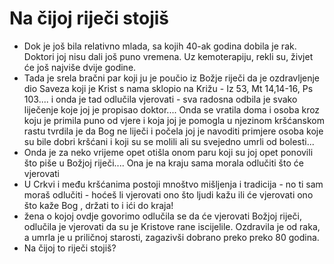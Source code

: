 # Na čijoj riječi stojiš 

<!-- [MessengerX Link](https://app.messengerx.com/en-US/watch/6mKT8WuXlrwtzT1EkTtItS/brightcoveVideo_6262104999001)  -->


- Dok je još bila relativno mlada, sa kojih 40-ak godina dobila je rak. Doktori joj nisu dali još puno vremena. Uz kemoterapiju, rekli su, živjet će još najviše dvije godine.
- Tada je srela bračni par koji ju je poučio iz Božje riječi da je ozdravljenje dio Saveza koji je Krist s nama sklopio na Križu - Iz 53, Mt 14,14-16, Ps 103.... i onda je tad odlučila vjerovati - sva radosna odbila je svako liječenje koje joj je propisao doktor.... Onda se vratila doma i osoba kroz koju je primila puno od vjere i koja joj je pomogla u njezinom kršćanskom rastu tvrdila je da Bog ne liječi i počela joj je navoditi primjere osoba koje su bile dobri kršćani i koji su se molili ali su svejedno umrli od bolesti...
- Onda je za neko vrijeme opet otišla onom paru koji su joj opet ponovili što piše u Božjoj riječi.... Ona je na kraju sama morala odlučiti što će vjerovati
- U Crkvi i među kršćanima postoji mnoštvo mišljenja i tradicija - no ti sam moraš odlučiti - hoćeš li vjerovati ono što ljudi kažu ili će vjerovati ono što kaže Bog , držati  to i ići do kraja!
- žena o kojoj ovdje govorimo odlučila se da će vjerovati Božjoj riječi, odlučila je vjerovati da su je Kristove rane iscijelile. Ozdravila je od raka, a umrla je u priličnoj starosti, zagazivši dobrano preko preko 80 godina.
- Na čijoj to riječi stojiš?